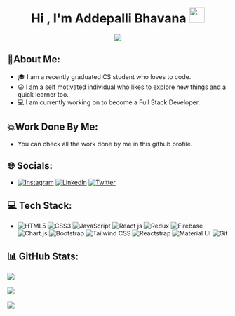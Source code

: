 <h1 align="center">Hi , I'm Addepalli Bhavana <img src="https://media.giphy.com/media/hvRJCLFzcasrR4ia7z/giphy.gif" width="35"></h1>
<p align="center">
<a href="https://github.com/addepalli-bhavana"><img src="https://readme-typing-svg.herokuapp.com?lines=Front+End+Developer;&center=true&width=500&height=30"></a>
</p>


## 💫About Me:
- 🎓  I am a recently graduated CS student who loves to code.</br>
- 😃  I am a self motivated individual who likes to explore new things and a quick learner too.</br>
- 💻  I am currently working on to become a Full Stack Developer.


## 💥Work Done By Me:
- You can check all the work done by me in this github profile.


## 🌐 Socials:
- [![Instagram](https://img.shields.io/badge/Instagram-%23E4405F.svg?logo=Instagram&logoColor=white)](https://instagram.com/bhavana_addepalli) [![LinkedIn](https://img.shields.io/badge/LinkedIn-%230077B5.svg?logo=linkedin&logoColor=white)](https://linkedin.com/in/addepalli-bhavana-001b62218/) [![Twitter](https://img.shields.io/badge/Twitter-%231DA1F2.svg?logo=Twitter&logoColor=white)](https://twitter.com/A__Bhavana) 



## 💻 Tech Stack:
- ![HTML5](https://img.shields.io/badge/html5-%23E34F26.svg?style=for-the-badge&logo=html5&logoColor=white)
![CSS3](https://img.shields.io/badge/css3-%231572B6.svg?style=for-the-badge&logo=css3&logoColor=white)
![JavaScript](https://img.shields.io/badge/javascript-%23323330.svg?style=for-the-badge&logo=javascript&logoColor=%23F7DF1E)
![React js](https://img.shields.io/badge/react-%2320232a.svg?style=for-the-badge&logo=react&logoColor=%2361DAFB)
![Redux](https://img.shields.io/badge/redux-%23593d88.svg?style=for-the-badge&logo=redux&logoColor=white)
![Firebase](https://img.shields.io/badge/firebase-%23039BE5.svg?style=for-the-badge&logo=firebase)
![Chart.js](https://img.shields.io/badge/chart.js-F5788D.svg?style=for-the-badge&logo=chart.js&logoColor=white)
![Bootstrap](https://img.shields.io/badge/bootstrap-%23563D7C.svg?style=for-the-badge&logo=bootstrap&logoColor=white)
![Tailwind CSS](https://img.shields.io/badge/tailwindcss-%2338B2AC.svg?style=for-the-badge&logo=tailwind-css&logoColor=white)
![Reactstrap](https://img.shields.io/badge/reactstrap-%23563D7C.svg?style=for-the-badge&logo=reactstrap&logoColor=white)
![Material UI](https://img.shields.io/badge/material--ui-%230081CB.svg?style=for-the-badge&logo=material-ui&logoColor=white)
![Git](https://img.shields.io/badge/Git-2088FF?style=for-the-badge&logo=github-actions&logoColor=white)



## 📊 GitHub Stats:
![](https://github-readme-stats.vercel.app/api?username=addepalli-bhavana&theme=highcontrast&hide_border=false&include_all_commits=false&count_private=false)<br/><br/>
![](https://github-readme-streak-stats.herokuapp.com/?user=addepalli-bhavana&theme=highcontrast&hide_border=false)<br/><br/>
![](https://github-readme-stats.vercel.app/api/top-langs/?username=addepalli-bhavana&theme=highcontrast&hide_border=false&include_all_commits=false&count_private=false&layout=compact)


